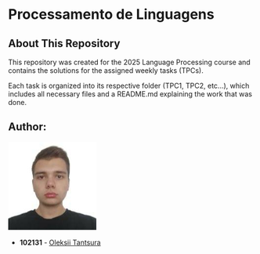 # Processamento de Linguagens

## About This Repository

This repository was created for the 2025 Language Processing course and contains the solutions for the assigned weekly tasks (TPCs).

Each task is organized into its respective folder (TPC1, TPC2, etc...), which includes all necessary files and a README.md explaining the work that was done.

## Author:
![Foto](photo.jpg)
- **102131** - [Oleksii Tantsura](https://www.github.com/Ol3ksii)
  
